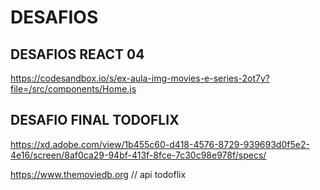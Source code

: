 # DESAFIOS

## DESAFIOS REACT 04 
https://codesandbox.io/s/ex-aula-img-movies-e-series-2ot7y?file=/src/components/Home.js

## DESAFIO FINAL TODOFLIX
https://xd.adobe.com/view/1b455c60-d418-4576-8729-939693d0f5e2-4e16/screen/8af0ca29-94bf-413f-8fce-7c30c98e978f/specs/

https://www.themoviedb.org // api todoflix
